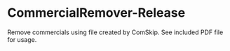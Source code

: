 # CommercialRemover-Release
Remove commercials using file created by ComSkip.
See included PDF file for usage.
